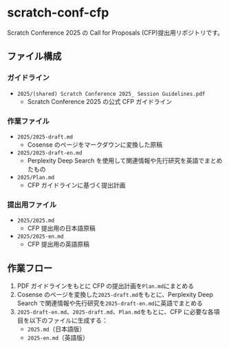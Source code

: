 # scratch-conf-cfp

Scratch Conference 2025 の Call for Proposals (CFP)提出用リポジトリです。

## ファイル構成

### ガイドライン

- `2025/(shared) Scratch Conference 2025_ Session Guidelines.pdf`
  - Scratch Conference 2025 の公式 CFP ガイドライン

### 作業ファイル

- `2025/2025-draft.md`
  - Cosense のページをマークダウンに変換した原稿
- `2025/2025-draft-en.md`
  - Perplexity Deep Search を使用して関連情報や先行研究を英語でまとめたもの
- `2025/Plan.md`
  - CFP ガイドラインに基づく提出計画

### 提出用ファイル

- `2025/2025.md`
  - CFP 提出用の日本語原稿
- `2025/2025-en.md`
  - CFP 提出用の英語原稿

## 作業フロー

1. PDF ガイドラインをもとに CFP の提出計画を`Plan.md`にまとめる
2. Cosense のページを変換した`2025-draft.md`をもとに、Perplexity Deep Search で関連情報や先行研究を`2025-draft-en.md`に英語でまとめる
3. `2025-draft-en.md`、`2025-draft.md`、`Plan.md`をもとに、CFP に必要な各項目を以下のファイルに生成する：
   - `2025.md`（日本語版）
   - `2025-en.md`（英語版）
